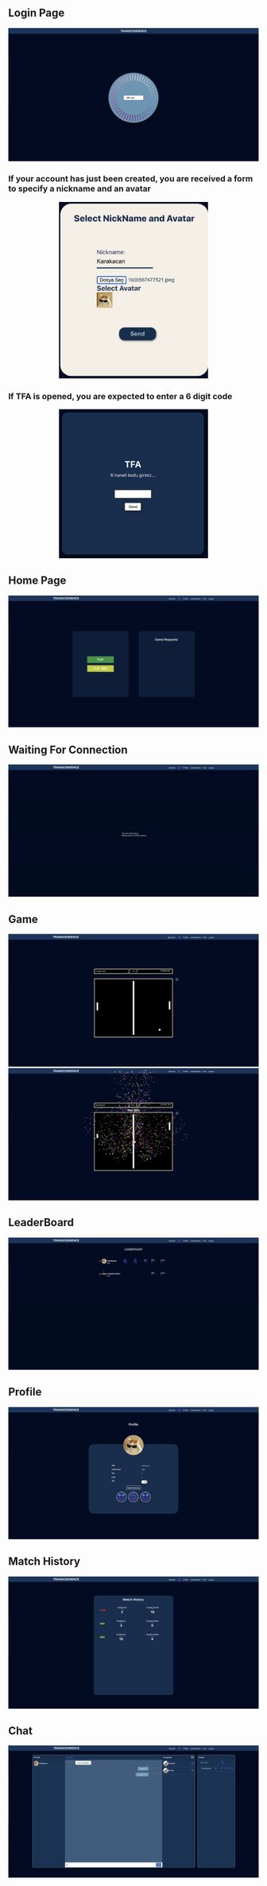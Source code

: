 ## Login Page
![Alt text](ScreenShots/Login.png)
### If your account has just been created, you are received a form to specify a nickname and an avatar
<div align="center">
  <img src="ScreenShots/Form.png" width="300">
</div>

### If TFA is opened, you are expected to enter a 6 digit code
<div align="center">
  <img src="ScreenShots/TFA.png" width="300">
</div>

## Home Page
![Alt text](ScreenShots/Home%20Page.png)
## Waiting For Connection
![Alt text](ScreenShots/Wait%20for%20connection.png)
## Game
![Alt text](ScreenShots/Play.png)
![Alt text](ScreenShots/Play%202.png)
## LeaderBoard
![Alt text](ScreenShots/LeaderBoard.png)
## Profile
![Alt text](ScreenShots/Profile.png)
## Match History
![Alt text](ScreenShots/Match%20History.png)
## Chat
![Alt text](ScreenShots/Chat.png)

